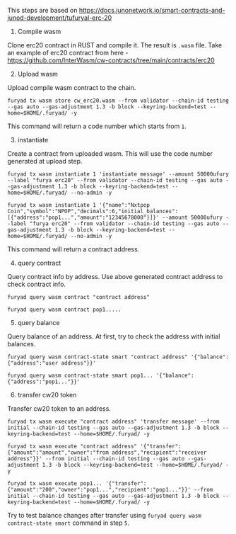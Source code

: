 This steps are based on https://docs.junonetwork.io/smart-contracts-and-junod-development/tufuryal-erc-20

1. Compile wasm

Clone erc20 contract in RUST and compile it. The result is `.wasm` file.
Take an example of erc20 contract from here - https://github.com/InterWasm/cw-contracts/tree/main/contracts/erc20

2. Upload wasm

Upload compile wasm contract to the chain.

```
furyad tx wasm store cw_erc20.wasm --from validator --chain-id testing --gas auto --gas-adjustment 1.3 -b block --keyring-backend=test --home=$HOME/.furyad/ -y
```

This command will return a code number which starts from `1`.

3. instantiate

Create a contract from uploaded wasm. This will use the code number generated at upload step.

```
furyad tx wasm instantiate 1 'instantiate message' --amount 50000ufury --label "furya erc20" --from validator --chain-id testing --gas auto --gas-adjustment 1.3 -b block --keyring-backend=test --home=$HOME/.furyad/ --no-admin -y

furyad tx wasm instantiate 1 '{"name":"Nxtpop Coin","symbol":"NPOP","decimals":6,"initial_balances":[{"address":"pop1...","amount":"12345678000"}]}' --amount 50000ufury --label "furya erc20" --from validator --chain-id testing --gas auto --gas-adjustment 1.3 -b block --keyring-backend=test --home=$HOME/.furyad/ --no-admin -y
```

This command will return a contract address.

4. query contract

Query contract info by address. Use above generated contract address to check contract info.

```
furyad query wasm contract "contract address"

furyad query wasm contract pop1.....
```

5. query balance

Query balance of an address. At first, try to check the address with initial balances.

```
furyad query wasm contract-state smart "contract address" '{"balance":{"address":"user address"}}'

furyad query wasm contract-state smart pop1... '{"balance":{"address":"pop1..."}}'
```

6. transfer cw20 token

Transfer cw20 token to an address.

```
furyad tx wasm execute "contract address" 'transfer message' --from initial --chain-id testing --gas auto --gas-adjustment 1.3 -b block --keyring-backend=test --home=$HOME/.furyad/ -y

furyad tx wasm execute "contract address" '{"transfer":{"amount":"amount","owner":"from address","recipient":"receiver address"}}' --from initial --chain-id testing --gas auto --gas-adjustment 1.3 -b block --keyring-backend=test --home=$HOME/.furyad/ -y

furyad tx wasm execute pop1... '{"transfer":{"amount":"200","owner":"pop1...","recipient":"pop1..."}}' --from initial --chain-id testing --gas auto --gas-adjustment 1.3 -b block --keyring-backend=test --home=$HOME/.furyad/ -y
```

Try to test balance changes after transfer using `furyad query wasm contract-state smart` command in step `5`.
